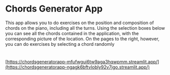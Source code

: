 # Chords Generator App

This app allows you to do exercises on the position and composition of chords on the piano, including all the turns. Using the selection boxes below you can see all the chords contained in the application, with the corresponding picture of the location. On the pages to the right, however, you can do exercises by selecting a chord randomly

#
[https://chordsgeneratorapp-mfufwgui6tw9aga3hqwpmm.streamlit.app/](https://chordsgeneratorapp-ngagk6bftvlobly92v7jgo.streamlit.app/)
